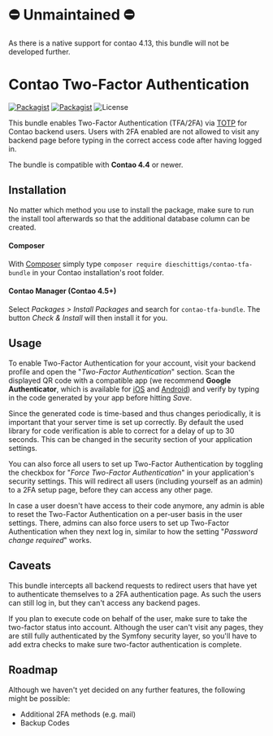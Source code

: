 # ⛔️ Unmaintained ⛔️ #

As there is a native support for contao 4.13, this bundle will not be developed further.

# Contao Two-Factor Authentication

[![Packagist](https://img.shields.io/packagist/v/dieschittigs/contao-tfa-bundle.svg?style=for-the-badge)](https://packagist.org/packages/dieschittigs/contao-tfa-bundle)
[![Packagist](https://img.shields.io/packagist/dt/dieschittigs/contao-tfa-bundle.svg?style=for-the-badge)](https://packagist.org/packages/dieschittigs/contao-tfa-bundle)
![License](https://img.shields.io/badge/license-LGPL%20v3-blue.svg?style=for-the-badge)

This bundle enables Two-Factor Authentication (TFA/2FA) via [TOTP](https://en.wikipedia.org/wiki/Time-based_One-time_Password_Algorithm) for Contao backend users. Users with 2FA enabled are not allowed to visit any backend page before typing in the correct access code after having logged in.

The bundle is compatible with **Contao 4.4** or newer.

## Installation
No matter which method you use to install the package, make sure to run the install tool afterwards so that the additional database column can be created.

#### Composer
With [Composer](https://getcomposer.org/) simply type `composer require dieschittigs/contao-tfa-bundle` in your Contao installation's root folder.

#### Contao Manager (Contao 4.5+)
Select _Packages > Install Packages_ and search for `contao-tfa-bundle`. The button _Check & Install_ will then install it for you.

## Usage
To enable Two-Factor Authentication for your account, visit your backend profile and open the "_Two-Factor Authentication_" section. Scan the displayed QR code with a compatible app (we recommend **Google Authenticator**, which is available for [iOS](https://itunes.apple.com/app/google-authenticator/id388497605) and [Android](https://play.google.com/store/apps/details?id=com.google.android.apps.authenticator2)) and verify by typing in the code generated by your app before hitting _Save_.

Since the generated code is time-based and thus changes periodically, it is important that your server time is set up correctly. By default the used library for code verification is able to correct for a delay of up to 30 seconds. This can be changed in the security section of your application settings.

You can also force all users to set up Two-Factor Authentication by toggling the checkbox for "_Force Two-Factor Authentication_" in your application's security settings. This will redirect all users (including yourself as an admin) to a 2FA setup page, before they can access any other page.

In case a user doesn't have access to their code anymore, any admin is able to reset the Two-Factor Authentication on a per-user basis in the user settings. There, admins can also force users to set up Two-Factor Authentication when they next log in, similar to how the setting "_Password change required_" works.

## Caveats
This bundle intercepts all backend requests to redirect users that have yet to authenticate themselves to a 2FA authentication page. As such the users can still log in, but they can't access any backend pages.

If you plan to execute code on behalf of the user, make sure to take the two-factor status into account. Although the user can't visit any pages, they are still fully authenticated by the Symfony security layer, so you'll have to add extra checks to make sure two-factor authentication is complete.

## Roadmap
Although we haven't yet decided on any further features, the following might be possible:
- Additional 2FA methods (e.g. mail)
- Backup Codes
